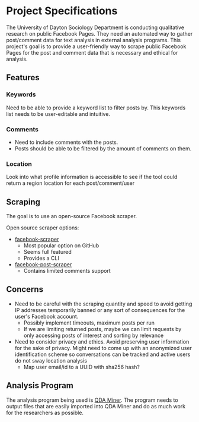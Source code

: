 # Project Specifications

The University of Dayton Sociology Department is conducting qualitative research on public Facebook Pages. They need an automated way to gather post/comment data for text analysis in external analysis programs. This project's goal is to provide a user-friendly way to scrape public Facebook Pages for the post and comment data that is necessary and ethical for analysis.

## Features

### Keywords

Need to be able to provide a keyword list to filter posts by. This keywords list needs to be user-editable and intuitive.

### Comments

- Need to include comments with the posts.
- Posts should be able to be filtered by the amount of comments on them.

### Location

Look into what profile information is accessible to see if the tool could return a region location for each post/comment/user

## Scraping

The goal is to use an open-source Facebook scraper.

Open source scraper options:

- [facebook-scraper](https://github.com/kevinzg/facebook-scraper)
  - Most popular option on GitHub
  - Seems full featured
  - Provides a CLI
- [facebook-post-scraper](https://github.com/brutalsavage/facebook-post-scraper)
  - Contains limited comments support

## Concerns

- Need to be careful with the scraping quantity and speed to avoid getting IP addresses temporarily banned or any sort of consequences for the user's Facebook account.
  - Possibly implement timeouts, maximum posts per run
  - If we are limiting returned posts, maybe we can limit requests by only accessing posts of interest and sorting by relevance
- Need to consider privacy and ethics. Avoid preserving user information for the sake of privacy. Might need to come up with an anonymized user identification scheme so conversations can be tracked and active users do not sway location analysis
  - Map user email/id to a UUID with sha256 hash?

## Analysis Program

The analysis program being used is [QDA Miner](https://provalisresearch.com/products/qualitative-data-analysis-software/). The program needs to output files that are easily imported into QDA Miner and do as much work for the researchers as possible.
